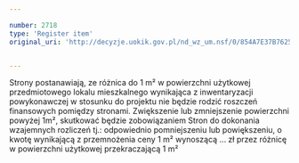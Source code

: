 ```yaml
---

number: 2718
type: 'Register item'
original_uri: 'http://decyzje.uokik.gov.pl/nd_wz_um.nsf/0/854A7E37B76253A1C1257974003B806B?OpenDocument'


---
```


Strony postanawiają, ze różnica do 1 m² w powierzchni użytkowej przedmiotowego lokalu mieszkalnego wynikająca z inwentaryzacji powykonawczej w stosunku do projektu nie będzie rodzić roszczeń finansowych pomiędzy stronami. Zwiększenie lub zmniejszenie powierzchni powyżej 1m², skutkować będzie zobowiązaniem Stron do dokonania wzajemnych rozliczeń tj.: odpowiednio pomniejszeniu lub powiększeniu, o kwotę wynikającą z przemnożenia ceny 1 m² wynoszącą ... zł przez różnicę w powierzchni użytkowej przekraczającą 1 m²
